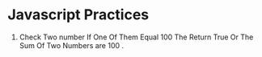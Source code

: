 # Javascript Practices
<ol>
   <li>Check Two number If One Of Them Equal 100 The Return True Or The Sum Of Two Numbers are 100 . </li>
 </ol>
